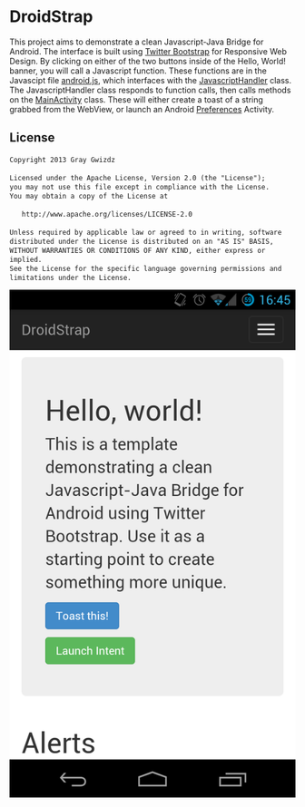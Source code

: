 # DroidStrap


This project aims to demonstrate a clean Javascript-Java Bridge for Android. The interface is built using [Twitter Bootstrap](https://github.com/twbs/bootstrap) for Responsive Web Design. By clicking on either of the two buttons inside of the Hello, World! banner, you will call a Javascript function. These functions are in the Javascipt file [android.js](https://github.com/GrayGwizdz/droidstrap/blob/master/assets/files/js/android.js), which interfaces with the [JavascriptHandler](https://github.com/GrayGwizdz/droidstrap/blob/master/src/com/gray/gwizdz/example/droidstrap/JavascriptHandler.java) class. The JavascriptHandler class responds to function calls, then calls methods on the [MainActivity](https://github.com/GrayGwizdz/droidstrap/blob/master/src/com/gray/gwizdz/example/droidstrap/MainActivity.java) class. These will either create a toast of a string grabbed from the WebView, or launch an Android [Preferences](https://github.com/GrayGwizdz/droidstrap/blob/master/src/com/gray/gwizdz/example/droidstrap/PreferenceExample.java) Activity. 

## License

    Copyright 2013 Gray Gwizdz

    Licensed under the Apache License, Version 2.0 (the "License");
    you may not use this file except in compliance with the License.
    You may obtain a copy of the License at

       http://www.apache.org/licenses/LICENSE-2.0

    Unless required by applicable law or agreed to in writing, software
    distributed under the License is distributed on an "AS IS" BASIS,
    WITHOUT WARRANTIES OR CONDITIONS OF ANY KIND, either express or implied.
    See the License for the specific language governing permissions and
    limitations under the License.

![Screenshot](https://github.com/GrayGwizdz/droidstrap/raw/master/screenshot.png)
